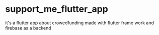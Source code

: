 # support_me_flutter_app
 it's a flutter app about crowedfunding made with flutter frame work and firebase as a backend

